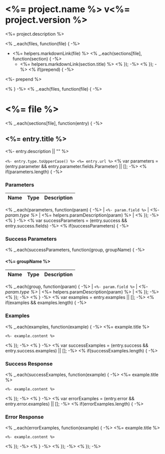 # <%= project.name %> v<%= project.version %>

<%= project.description %>

<% _.each(files, function(file) { -%>
- <%= helpers.markdownLink(file) %>
<% _.each(sections[file], function(section) { -%>
  - <%= helpers.markdownLink(section.title) %>
<% }); -%>
<% }); -%>
<% if(prepend) { -%>

<%- prepend %>

<% } -%>
<% _.each(files, function(file) { -%>

# <%= file %>
<% _.each(sections[file], function(entry) { -%>

## <%= entry.title %>

<%- entry.description || "" %>

`<%- entry.type.toUpperCase() %> <%= entry.url %>`
<% var parameters = (entry.parameter && entry.parameter.fields.Parameter) || []; -%>
<% if(parameters.length) { -%>

### Parameters
| Name | Type | Description |
|------|------|-------------|
<% _.each(parameters, function(param) { -%>
| `<%- param.field %>` | _<%- param.type %>_ | <%= helpers.paramDescription(param) %> |
<% }); -%>
<% } -%>
<% var successParameters = (entry.success && entry.success.fields) -%>
<% if(successParameters) { -%>

### Success Parameters

<% _.each(successParameters, function(group, groupName) { -%>
#### <%= groupName %>
| Name | Type | Description |
|------|------|-------------|
<% _.each(group, function(param) { -%>
| `<%- param.field %>` | _<%- param.type %>_ | <%= helpers.paramDescription(param) %> |
<% }); -%>
<% }); -%>
<% } -%>
<% var examples = entry.examples || []; -%>
<% if(examples && examples.length) { -%>

### Examples

<% _.each(examples, function(example) { -%>
<%= example.title %>
```
<%- example.content %>
```
<% }); -%>
<% } -%>
<% var successExamples = (entry.success && entry.success.examples) || []; -%>
<% if(successExamples.length) { -%>

### Success Response

<% _.each(successExamples, function(example) { -%>
<%= example.title %>
```
<%- example.content %>
```
<% }); -%>
<% } -%>
<% var errorExamples = (entry.error && entry.error.examples) || []; -%>
<% if(errorExamples.length) { -%>

### Error Response

<% _.each(errorExamples, function(example) { -%>
<%= example.title %>
```
<%- example.content %>
```
<% }); -%>
<% } -%>
<% }); -%>
<% }); -%>
